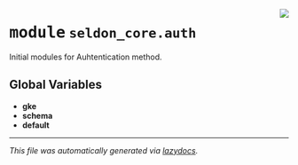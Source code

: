 <!-- markdownlint-disable -->

<a href="../klops/seldon_core/auth/__init__.py#L0"><img align="right" style="float:right;" src="https://img.shields.io/badge/-source-cccccc?style=flat-square"></a>

# <kbd>module</kbd> `seldon_core.auth`
Initial modules for Auhtentication method. 

**Global Variables**
---------------
- **gke**
- **schema**
- **default**




---

_This file was automatically generated via [lazydocs](https://github.com/ml-tooling/lazydocs)._
